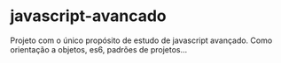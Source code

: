 # javascript-avancado
Projeto com o único propósito de estudo de javascript avançado. Como orientação a objetos, es6, padrões de projetos...
